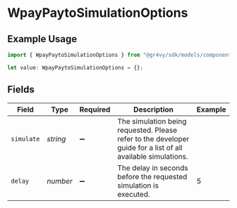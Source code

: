 # WpayPaytoSimulationOptions

## Example Usage

```typescript
import { WpayPaytoSimulationOptions } from "@gr4vy/sdk/models/components";

let value: WpayPaytoSimulationOptions = {};
```

## Fields

| Field                                                                                                        | Type                                                                                                         | Required                                                                                                     | Description                                                                                                  | Example                                                                                                      |
| ------------------------------------------------------------------------------------------------------------ | ------------------------------------------------------------------------------------------------------------ | ------------------------------------------------------------------------------------------------------------ | ------------------------------------------------------------------------------------------------------------ | ------------------------------------------------------------------------------------------------------------ |
| `simulate`                                                                                                   | *string*                                                                                                     | :heavy_minus_sign:                                                                                           | The simulation being requested. Please refer to the developer guide for a list of all available simulations. |                                                                                                              |
| `delay`                                                                                                      | *number*                                                                                                     | :heavy_minus_sign:                                                                                           | The delay in seconds before the requested simulation is executed.                                            | 5                                                                                                            |